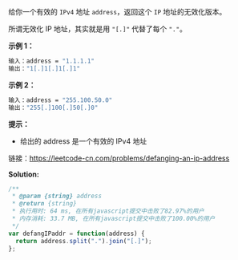 给你一个有效的 `IPv4` 地址 `address`，返回这个 `IP` 地址的无效化版本。

所谓无效化 IP 地址，其实就是用 `"[.]"` 代替了每个 `"."`。

**示例 1：**

```bash
输入：address = "1.1.1.1"
输出："1[.]1[.]1[.]1"
```

**示例 2：**

```bash
输入：address = "255.100.50.0"
输出："255[.]100[.]50[.]0"
```

**提示：**

* 给出的 address 是一个有效的 IPv4 地址

链接：https://leetcode-cn.com/problems/defanging-an-ip-address

**Solution:**

```js
/**
 * @param {string} address
 * @return {string}
 * 执行用时: 64 ms, 在所有javascript提交中击败了82.97%的用户
 * 内存消耗: 33.7 MB, 在所有javascript提交中击败了100.00%的用户
 */
var defangIPaddr = function(address) {
  return address.split(".").join("[.]");
};
```